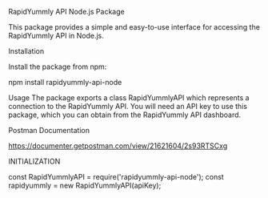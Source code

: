 RapidYummly API Node.js Package

This package provides a simple and easy-to-use interface for accessing the RapidYummly API in Node.js.

Installation

Install the package from npm:

npm install rapidyummly-api-node

Usage
The package exports a class RapidYummlyAPI which represents a connection to the RapidYummly API. 
You will need an API key to use this package, which you can obtain from the RapidYummly API dashboard.

Postman Documentation

https://documenter.getpostman.com/view/21621604/2s93RTSCxg

INITIALIZATION

const RapidYummlyAPI = require('rapidyummly-api-node');
const rapidyummly = new RapidYummlyAPI(apiKey);
